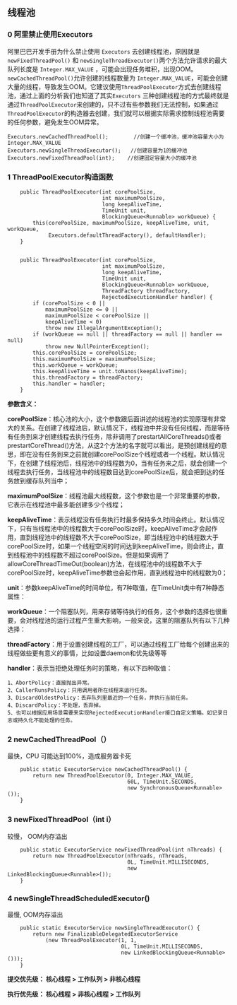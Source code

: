 ## 线程池

### 0 阿里禁止使用Executors

阿里巴巴开发手册为什么禁止使用 `Executors` 去创建线程池，原因就是 `newFixedThreadPool()` 和 `newSingleThreadExecutor()`两个方法允许请求的最大队列长度是 `Integer.MAX_VALUE` ，可能会出现任务堆积，出现OOM。`newCachedThreadPool()`允许创建的线程数量为 `Integer.MAX_VALUE`，可能会创建大量的线程，导致发生OOM。它建议使用`ThreadPoolExecutor`方式去创建线程池，通过上面的分析我们也知道了其实`Executors` 三种创建线程池的方式最终就是通过`ThreadPoolExecutor`来创建的，只不过有些参数我们无法控制，如果通过`ThreadPoolExecutor`的构造器去创建，我们就可以根据实际需求控制线程池需要的任何参数，避免发生OOM异常。



```
Executors.newCachedThreadPool();        //创建一个缓冲池，缓冲池容量大小为Integer.MAX_VALUE
Executors.newSingleThreadExecutor();   //创建容量为1的缓冲池
Executors.newFixedThreadPool(int);    //创建固定容量大小的缓冲池
```



### 1 ThreadPoolExecutor构造函数

```
    public ThreadPoolExecutor(int corePoolSize,
                              int maximumPoolSize,
                              long keepAliveTime,
                              TimeUnit unit,
                              BlockingQueue<Runnable> workQueue) {
        this(corePoolSize, maximumPoolSize, keepAliveTime, unit, workQueue,
             Executors.defaultThreadFactory(), defaultHandler);
    }
     
```



```
    public ThreadPoolExecutor(int corePoolSize,
                              int maximumPoolSize,
                              long keepAliveTime,
                              TimeUnit unit,
                              BlockingQueue<Runnable> workQueue,
                              ThreadFactory threadFactory,
                              RejectedExecutionHandler handler) {
        if (corePoolSize < 0 ||
            maximumPoolSize <= 0 ||
            maximumPoolSize < corePoolSize ||
            keepAliveTime < 0)
            throw new IllegalArgumentException();
        if (workQueue == null || threadFactory == null || handler == null)
            throw new NullPointerException();
        this.corePoolSize = corePoolSize;
        this.maximumPoolSize = maximumPoolSize;
        this.workQueue = workQueue;
        this.keepAliveTime = unit.toNanos(keepAliveTime);
        this.threadFactory = threadFactory;
        this.handler = handler;
    }
```

**参数含义：**

**corePoolSize**：核心池的大小，这个参数跟后面讲述的线程池的实现原理有非常大的关系。在创建了线程池后，默认情况下，线程池中并没有任何线程，而是等待有任务到来才创建线程去执行任务，除非调用了prestartAllCoreThreads()或者prestartCoreThread()方法，从这2个方法的名字就可以看出，是预创建线程的意思，即在没有任务到来之前就创建corePoolSize个线程或者一个线程。默认情况下，在创建了线程池后，线程池中的线程数为0，当有任务来之后，就会创建一个线程去执行任务，当线程池中的线程数目达到corePoolSize后，就会把到达的任务放到缓存队列当中；

**maximumPoolSize**：线程池最大线程数，这个参数也是一个非常重要的参数，它表示在线程池中最多能创建多少个线程；

**keepAliveTime**：表示线程没有任务执行时最多保持多久时间会终止。默认情况下，只有当线程池中的线程数大于corePoolSize时，keepAliveTime才会起作用，直到线程池中的线程数不大于corePoolSize，即当线程池中的线程数大于corePoolSize时，如果一个线程空闲的时间达到keepAliveTime，则会终止，直到线程池中的线程数不超过corePoolSize。但是如果调用了allowCoreThreadTimeOut(boolean)方法，在线程池中的线程数不大于corePoolSize时，keepAliveTime参数也会起作用，直到线程池中的线程数为0；

**unit**：参数keepAliveTime的时间单位，有7种取值，在TimeUnit类中有7种静态属性：

**workQueue**：一个阻塞队列，用来存储等待执行的任务，这个参数的选择也很重要，会对线程池的运行过程产生重大影响，一般来说，这里的阻塞队列有以下几种选择：

**threadFactory**：用于设置创建线程的工厂，可以通过线程工厂给每个创建出来的线程做些更有意义的事情，比如设置daemon和优先级等等

**handler**：表示当拒绝处理任务时的策略，有以下四种取值：

```
1、AbortPolicy：直接抛出异常。
2、CallerRunsPolicy：只用调用者所在线程来运行任务。
3、DiscardOldestPolicy：丢弃队列里最近的一个任务，并执行当前任务。
4、DiscardPolicy：不处理，丢弃掉。
5、也可以根据应用场景需要来实现RejectedExecutionHandler接口自定义策略。如记录日志或持久化不能处理的任务。
```

### 2 newCachedThreadPool（）

最快，CPU 可能达到100%，造成服务器卡死

```
    public static ExecutorService newCachedThreadPool() {
        return new ThreadPoolExecutor(0, Integer.MAX_VALUE,
                                      60L, TimeUnit.SECONDS,
                                      new SynchronousQueue<Runnable>());
    }
```

### 3 newFixedThreadPool（int i）

较慢， OOM内存溢出

```
    public static ExecutorService newFixedThreadPool(int nThreads) {
        return new ThreadPoolExecutor(nThreads, nThreads,
                                      0L, TimeUnit.MILLISECONDS,
                                      new LinkedBlockingQueue<Runnable>());
    }
```



### 4 newSingleThreadScheduledExecutor()

最慢,   OOM内存溢出

```
    public static ExecutorService newSingleThreadExecutor() {
        return new FinalizableDelegatedExecutorService
            (new ThreadPoolExecutor(1, 1,
                                    0L, TimeUnit.MILLISECONDS,
                                    new LinkedBlockingQueue<Runnable>()));
    }
```



**提交优先级： 核心线程 > 工作队列 > 非核心线程**

**执行优先级： 核心线程 > 非核心线程 > 工作队列**

